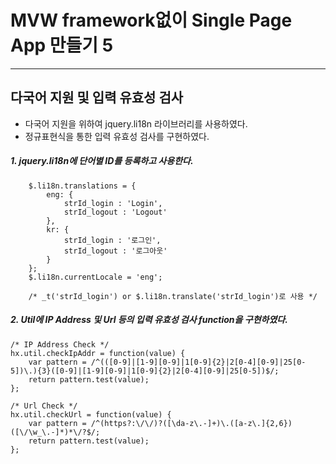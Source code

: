# MVW framework없이 Single Page App 만들기 5

***

## 다국어 지원 및 입력 유효성 검사

 - 다국어 지원을 위하여 jquery.li18n 라이브러리를 사용하였다.
 - 정규표현식을 통한 입력 유효성 검사를 구현하였다.
 
##### 1. jquery.li18n에 단어별 ID를 등록하고 사용한다. 

        $.li18n.translations = {
            eng: {
                strId_login : 'Login',
                strId_logout : 'Logout'
            },
            kr: {
                strId_login : '로그인',
                strId_logout : '로그아웃'
            }
        };
        $.li18n.currentLocale = 'eng';
        
        /* _t('strId_login') or $.li18n.translate('strId_login')로 사용 */
    
##### 2. Util에 IP Address 및 Url 등의 입력 유효성 검사 function을 구현하였다. 

    /* IP Address Check */
    hx.util.checkIpAddr = function(value) {
        var pattern = /^(([0-9]|[1-9][0-9]|1[0-9]{2}|2[0-4][0-9]|25[0-5])\.){3}([0-9]|[1-9][0-9]|1[0-9]{2}|2[0-4][0-9]|25[0-5])$/;
        return pattern.test(value);
    };
    
    /* Url Check */
    hx.util.checkUrl = function(value) {
        var pattern = /^(https?:\/\/)?([\da-z\.-]+)\.([a-z\.]{2,6})([\/\w_\.-]*)*\/?$/;
        return pattern.test(value);
    };